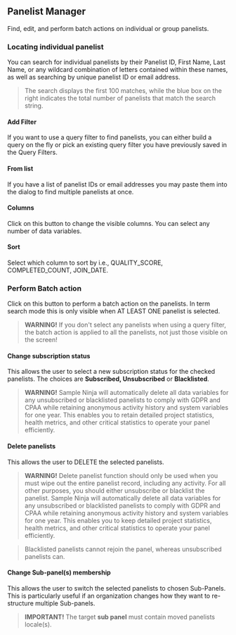 ## Panelist Manager

Find, edit, and perform batch actions on individual or group panelists.

### Locating individual panelist

You can search for individual panelists by their Panelist ID, First Name, Last Name, or any wildcard combination of letters contained within these names, as well as searching by unique panelist ID or email address.

> The search displays the first 100 matches, while the blue box on the right indicates the total number of panelists that match the search string.

#### Add Filter
If you want to use a query filter to find panelists, you can either build a query on the fly or pick an existing query filter you have previously saved in the Query Filters.

#### From list
If you have a list of panelist IDs or email addresses you may paste them into the dialog to find multiple panelists at once.

#### Columns
Click on this button to change the visible columns. You can select any number of data variables.

#### Sort
Select which column to sort by i.e., QUALITY_SCORE, COMPLETED_COUNT, JOIN_DATE.

### Perform Batch action

Click on this button to perform a batch action on the panelists. In term search mode this is only visible when AT LEAST ONE panelist is selected.

> **WARNING!** If you don't select any panelists when using a query filter, the batch action is applied to all the panelists, not just those visible on the screen!

#### Change subscription status

This allows the user to select a new subscription status for the checked panelists.  The choices are **Subscribed, Unsubscribed** or **Blacklisted**.

> **WARNING!** Sample Ninja will automatically delete all data variables for any unsubscribed or blacklisted panelists to comply with GDPR and CPAA while retaining anonymous activity history and system variables for one year. This enables you to retain detailed project statistics, health metrics, and other critical statistics to operate your panel efficiently.

#### Delete panelists

This allows the user to DELETE the selected panelists.    

> **WARNING!** Delete panelist function should only be used when you must wipe out the entire panelist record, including any activity. For all other purposes, you should either unsubscribe or blacklist the panelist. Sample Ninja will automatically delete all data variables for any unsubscribed or blacklisted panelists to comply with GDPR and CPAA while retaining anonymous activity history and system variables for one year. This enables you to keep detailed project statistics, health metrics, and other critical statistics to operate your panel efficiently.

> Blacklisted panelists cannot rejoin the panel, whereas unsubscribed panelists can.

#### Change Sub-panel(s) membership

This allows the user to switch the selected panelists to chosen Sub-Panels.  This is particularly useful if an organization changes how they want to re-structure multiple Sub-panels.

> **IMPORTANT!** The target **sub panel** must contain moved panelists locale(s).

